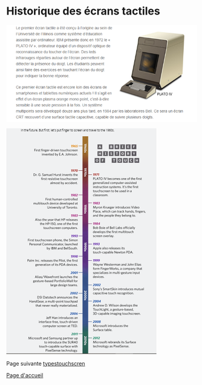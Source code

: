 # Historique des écrans tactiles



![platoiv](imagesecrans/history/cigrefplatoiv.PNG)

![ligne](imagesecrans/history/lignedutemps.PNG)

Page suivante [typestouchscren](typestouchscreen.md)

[Page d'accueil](Pagedaccueil.md)
